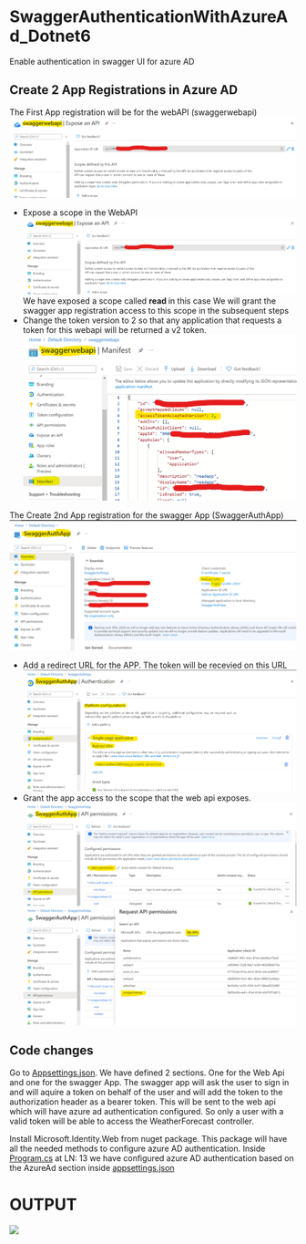 # SwaggerAuthenticationWithAzureAd_Dotnet6
Enable authentication in swagger UI for azure AD
<h2>Create 2 App Registrations in Azure AD</h2>
<p>The First App registration will be for the webAPI (swaggerwebapi) <img src="https://github.com/Anish407/SwaggerAuthenticationWithAzureAd_Dotnet6/blob/master/SwaggerAzureADAuthentication/Images/1.png" />
   <ul> 
      <li> Expose a scope in the WebAPI 
         <img src="https://github.com/Anish407/SwaggerAuthenticationWithAzureAd_Dotnet6/blob/master/SwaggerAzureADAuthentication/Images/1.png" />
         We have exposed a scope called <b> read </b>in this case We will grant the swagger app registration access to this scope in the subsequent steps </li>  
       <li>Change the token version to 2 so that any application that requests a token for this webapi will be returned a v2 token.
         <img src="https://github.com/Anish407/SwaggerAuthenticationWithAzureAd_Dotnet6/blob/master/SwaggerAzureADAuthentication/Images/7.png" />
      </li>   
   </ul>
 </p>
<p>The Create 2nd App registration for the swagger App (SwaggerAuthApp) 
   <img src="https://github.com/Anish407/SwaggerAuthenticationWithAzureAd_Dotnet6/blob/master/SwaggerAzureADAuthentication/Images/3.png" />
   <ul> 
      <li>Add a redirect URL for the APP. The token will be recevied on this URL 
      <img src="https://github.com/Anish407/SwaggerAuthenticationWithAzureAd_Dotnet6/blob/master/SwaggerAzureADAuthentication/Images/4.png" />
      </li>   
      <li>Grant the app access to the scope that the web api exposes. 
        <img src="https://github.com/Anish407/SwaggerAuthenticationWithAzureAd_Dotnet6/blob/master/SwaggerAzureADAuthentication/Images/5.png" />
        <img src="https://github.com/Anish407/SwaggerAuthenticationWithAzureAd_Dotnet6/blob/master/SwaggerAzureADAuthentication/Images/6.png" />
      </li>   
   </ul>
</p>
<h2>Code changes</h2>
<p>
Go to <a href="https://github.com/Anish407/SwaggerAuthenticationWithAzureAd_Dotnet6/blob/master/SwaggerAzureADAuthentication/appsettings.json"> Appsettings.json</a>. We have defined 2 sections. One for the Web Api and one for the swagger App. The swagger app will ask the user to sign in and will aquire a token on behalf of the user and will add the token to the authorization header as a bearer token. This will be sent to the web api which will have azure ad authentication configured. So only a user with a valid token will be able to access the WeatherForecast controller. 
</p>
<p>
Install Microsoft.Identity.Web from nuget package. This package will have all the needed methods to configure azure AD authentication.
 Inside <a href="https://github.com/Anish407/SwaggerAuthenticationWithAzureAd_Dotnet6/blob/master/SwaggerAzureADAuthentication/Program.cs">Program.cs</a> at LN: 13 we have configured azure AD authentication based on the AzureAd section inside <a href="https://github.com/Anish407/SwaggerAuthenticationWithAzureAd_Dotnet6/blob/master/SwaggerAzureADAuthentication/appsettings.json">appsettings.json</a>
</p>

<h1>OUTPUT</h1>
<img src="https://github.com/Anish407/SwaggerAuthenticationWithAzureAd_Dotnet6/blob/master/SwaggerAzureADAuthentication/Images/final.gif"/>
